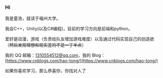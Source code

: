 ### Hi

<!--
**EmiyaredA/EmiyaredA** is a ✨ _special_ ✨ repository because its `README.md` (this file) appears on your GitHub profile.

Here are some ideas to get you started:

- 🔭 I’m currently working on ...
- 🌱 I’m currently learning ...
- 👯 I’m looking to collaborate on ...
- 🤔 I’m looking for help with ...
- 💬 Ask me about ...
- 📫 How to reach me: ...
- 😄 Pronouns: ...
- ⚡ Fun fact: ...
-->
我是童浩，就读于福州大学。

我会C++，Unity(以及C#编程)，目前的学习方向是前端和python。

爱好是动漫，游戏（负责给队友增加游戏难度）以及通过代码实现自己的创造欲（~~然后发现理想和现实差的不是一丁半点~~）

我的 QQ 邮箱：[1310554512@qq.com](https://mail.qq.com/cgi-bin/frame_html)，我的 Blog：[https://www.cnblogs.com/hao-tong/](https://www.cnblogs.com/hao-tong/)

如果你喜欢学习，那么恭喜你，你找对人了
